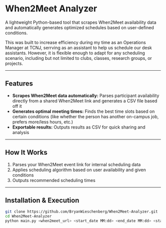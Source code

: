 # When2Meet Analyzer

A lightweight Python-based tool that scrapes When2Meet availability data and automatically generates optimized schedules based on user-defined conditions.

This was built to increase efficiency during my time as an Operations Manager at TCNJ, serrving as an assistant to help us schedule our desk assistants. However, it is flexible enough to adapt for any scheduling scenario, including but not limited to clubs, classes, research groups, or projects.

---

## Features

- **Scrapes When2Meet data automatically:** Parses participant availability directly from a shared When2Meet link and generates a CSV file based off it
- **Generates optimal meeting times:** Finds the best time slots based on certain conditions (like whether the person has another on-campus job, prefers more/less hours, etc.)
- **Exportable results:** Outputs results as CSV for quick sharing and analysis

---

## How It Works

1. Parses your When2Meet event link for internal scheduling data
4. Applies scheduling algorithm based on user availability and given conditions
5. Outputs recommended scheduling times

---

## Installation & Execution

```bash
git clone https://github.com/BryanWieschenberg/When2Meet-Analyzer.git
cd When2Meet-Analyzer
python main.py <when2meet_url> <start_date MM:dd> <end_date MM:dd> <start_hour ttAM/PM> <end_hour ttAM/PM>
